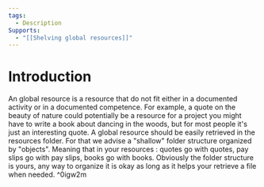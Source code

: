 ```yaml
---
tags:
  - Description
Supports:
  - "[[Shelving global resources]]"
---
```

# Introduction 

An global resource is a resource that do not fit either in a documented activity or in a documented competence. 
For example, a quote on the beauty of nature could potentially be a resource for a project you might have to write a book about dancing in the woods, but for most people it's just an interesting quote. 
A global resource should be easily retrieved in the resources folder. For that we advise a "shallow" folder structure organized by "objects". Meaning that in your resources : quotes go with quotes,  pay slips go with pay slips, books go with books. 
Obviously the folder structure is yours, any way to organize it is okay as long as it helps your retrieve a file when needed.  ^0igw2m